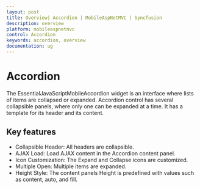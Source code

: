 ```yaml
---
layout: post
title: Overview| Accordion | MobileAspNetMVC | Syncfusion
description: overview
platform: mobileaspnetmvc
control: Accordion
keywords: accordion, overview
documentation: ug
---
```


# Accordion

The EssentialJavaScriptMobileAccordion widget is an interface where lists of items are collapsed or expanded. Accordion control has several collapsible panels, where only one can be expanded at a time. It has a template for its header and its content.

## Key features

* Collapsible Header: All headers are collapsible.
* AJAX Load: Load AJAX content in the Accordion content panel.
* Icon Customization: The Expand and Collapse icons are customized.
* Multiple Open: Multiple items are expanded.
* Height Style: The content panels Height is predefined with values such as content, auto, and fill.



